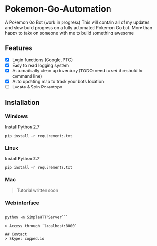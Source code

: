 # Pokemon-Go-Automation
A Pokemon Go Bot (work in progress)
This will contain all of my updates and slow build progress on a fully automated Pokemon Go bot. More than happy to take on someone with me to build something awesome

## Features
- [X] Login functions (Google, PTC)
- [X] Easy to read logging system
- [X] Automatically clean up inventory (TODO: need to set threshold in command line)
- [X] Auto updating map to track your bots location
- [ ] Locate & Spin Pokestops

## Installation
### Windows
Install Python 2.7

`pip install -r requirements.txt`

### Linux
Install Python 2.7

`pip install -r requirements.txt`

### Mac
> Tutorial written soon

### Web interface

```cd Pokemon-Go-Automation

python -m SimpleHTTPServer```

> Access through `localhost:8000`

## Contact
> Skype: copped.io
